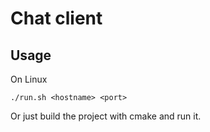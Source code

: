 # Chat client
## Usage
On Linux
```
./run.sh <hostname> <port>
```
Or just build the project with cmake and run it.
